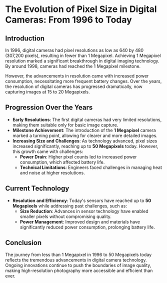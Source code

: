 # The Evolution of Pixel Size in Digital Cameras: From 1996 to Today

## Introduction
In 1996, digital cameras had pixel resolutions as low as 640 by 480 (307,200 pixels), resulting in fewer than 1 Megapixel. Achieving 1 Megapixel resolution marked a significant breakthrough in digital imaging technology. By around 1998, cameras had reached the 1 Megapixel milestone.

However, the advancements in resolution came with increased power consumption, necessitating more frequent battery changes. Over the years, the resolution of digital cameras has progressed dramatically, now capturing images at 15 to 20 Megapixels.

## Progression Over the Years
- **Early Resolutions**: The first digital cameras had very limited resolutions, making them suitable only for basic image capture.
- **Milestone Achievement**: The introduction of the **1 Megapixel** camera marked a turning point, allowing for clearer and more detailed images.
- **Increasing Size and Challenges**: As technology advanced, pixel sizes increased significantly, reaching up to **50 Megapixels** today. However, this growth came with challenges:
  - **Power Drain**: Higher pixel counts led to increased power consumption, which affected battery life.
  - **Technical Limitations**: Engineers faced challenges in managing heat and noise at higher resolutions.

## Current Technology
- **Resolution and Efficiency**: Today's sensors have reached up to **50 Megapixels** while addressing past challenges, such as:
  - **Size Reduction**: Advances in sensor technology have enabled smaller pixels without compromising quality.
  - **Power Management**: Improved design and materials have significantly reduced power consumption, prolonging battery life.

## Conclusion
The journey from less than 1 Megapixel in 1996 to 50 Megapixels today reflects the tremendous advancements in digital camera technology. Ongoing innovations continue to push the boundaries of image quality, making high-resolution photography more accessible and efficient than ever.
